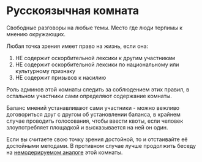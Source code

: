 # Русскоязычная комната

Свободные разговоры на любые темы. Место где люди терпимы к мнению окружающих.

Любая точка зрения имеет право на жизнь, если она:

1. НЕ содержит оскорбительной лексики к другим участникам
2. НЕ содержит оскорбительной лексики по национальному или культурному признаку
3. НЕ содержит призывов к насилию

Роль админов этой комнаты следить за соблюдением этих правил, в остальном участники сами определяют содержание комнаты.

Баланс мнений устанавливают сами участники - можно вежливо договориться друг с другом об установлении баланса, в крайнем случае проводить голосования, чтобы ввести квоты, если человек злоупотребляет площадкой и высказывается на ней он один.

Если вы считаете свою точку зрения достойной, то и отстаивайте её достойными методами. В противном случае лучше продолжить беседу на [немодерируемом аналоге](https://matrix.to/#/#russian:tchncs.de) этой комнаты.

